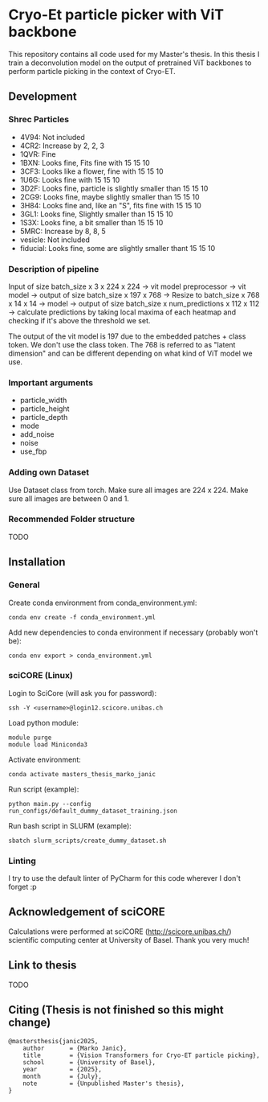 # Cryo-Et particle picker with ViT backbone
This repository contains all code used for my Master's thesis. In this thesis I train a deconvolution model on the output of pretrained ViT backbones to perform particle picking in the context of Cryo-ET.

## Development
### Shrec Particles
- 4V94:     Not included
- 4CR2:     Increase by 2, 2, 3
- 1QVR:     Fine
- 1BXN:     Looks fine, Fits fine with 15 15 10
- 3CF3:     Looks like a flower, fine with 15 15 10
- 1U6G:     Looks fine with 15 15 10
- 3D2F:     Looks fine, particle is slightly smaller than 15 15 10
- 2CG9:     Looks fine, maybe slightly smaller than 15 15 10
- 3H84:     Looks fine and, like an "S", fits fine with 15 15 10
- 3GL1:     Looks fine, Slightly smaller than 15 15 10
- 1S3X:     Looks fine, a bit smaller than 15 15 10
- 5MRC:     Increase by 8, 8, 5
- vesicle:  Not included
- fiducial: Looks fine, some are slightly smaller thant 15 15 10

### Description of pipeline
Input of size batch_size x 3 x 224 x 224 -> vit model preprocessor -> vit model -> output of size batch_size x 197 x 768
-> Resize to batch_size x 768 x 14 x 14 -> model -> output of size batch_size x num_predictions x 112 x 112 -> 
calculate predictions by taking local maxima of each heatmap and checking if it's above the threshold we set.

The output of the vit model is 197 due to the embedded patches + class token. We don't use the class token.
The 768 is referred to as "latent dimension" and can be different depending on what kind of ViT model we use.

### Important arguments
- particle_width
- particle_height
- particle_depth
- mode
- add_noise
- noise
- use_fbp

### Adding own Dataset
Use Dataset class from torch. Make sure all images are 224 x 224. Make sure all images are between 0 and 1.

### Recommended Folder structure
TODO

## Installation
### General
Create conda environment from conda_environment.yml:
```
conda env create -f conda_environment.yml
```
Add new dependencies to conda environment if necessary (probably won't be):
```
conda env export > conda_environment.yml
```

### sciCORE (Linux)
Login to SciCore (will ask you for password):
```
ssh -Y <username>@login12.scicore.unibas.ch
```
Load python module:
```
module purge
module load Miniconda3
```
Activate environment:
```
conda activate masters_thesis_marko_janic
```
Run script (example):
```
python main.py --config run_configs/default_dummy_dataset_training.json
```
Run bash script in SLURM (example):
```
sbatch slurm_scripts/create_dummy_dataset.sh
```

### Linting
I try to use the default linter of PyCharm for this code wherever I don't forget :p

## Acknowledgement of sciCORE
Calculations were performed at sciCORE (http://scicore.unibas.ch/) scientific computing center at University of Basel.
Thank you very much!

## Link to thesis
TODO

## Citing (Thesis is not finished so this might change)
```
@mastersthesis{janic2025,
    author       = {Marko Janic},
    title        = {Vision Transformers for Cryo-ET particle picking},
    school       = {University of Basel},
    year         = {2025},
    month        = {July},
    note         = {Unpublished Master's thesis},
}
```
